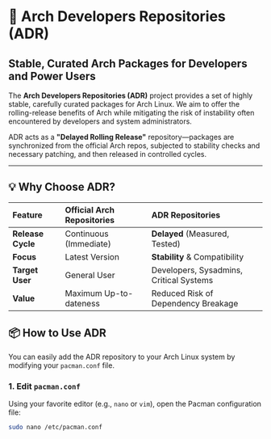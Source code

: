 # 🚀 Arch Developers Repositories (ADR)

## Stable, Curated Arch Packages for Developers and Power Users

The **Arch Developers Repositories (ADR)** project provides a set of highly stable, carefully curated packages for Arch Linux. We aim to offer the rolling-release benefits of Arch while mitigating the risk of instability often encountered by developers and system administrators.

ADR acts as a **"Delayed Rolling Release"** repository—packages are synchronized from the official Arch repos, subjected to stability checks and necessary patching, and then released in controlled cycles.

---

## 💡 Why Choose ADR?

| Feature | Official Arch Repositories | ADR Repositories |
| :--- | :--- | :--- |
| **Release Cycle** | Continuous (Immediate) | **Delayed** (Measured, Tested) |
| **Focus** | Latest Version | **Stability** & Compatibility |
| **Target User** | General User | Developers, Sysadmins, Critical Systems |
| **Value** | Maximum Up-to-dateness | Reduced Risk of Dependency Breakage |

## 📦 How to Use ADR

You can easily add the ADR repository to your Arch Linux system by modifying your `pacman.conf` file.

### 1. Edit `pacman.conf`

Using your favorite editor (e.g., `nano` or `vim`), open the Pacman configuration file:

```bash
sudo nano /etc/pacman.conf

